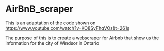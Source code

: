 # AirBnB_scraper

This is an adaptation of the code shown on https://www.youtube.com/watch?v=KO8SyFhqVOs&t=261s

The purpose of this is to create a webscraper for Airbnb that show us the information for the city of Windsor in Ontario
